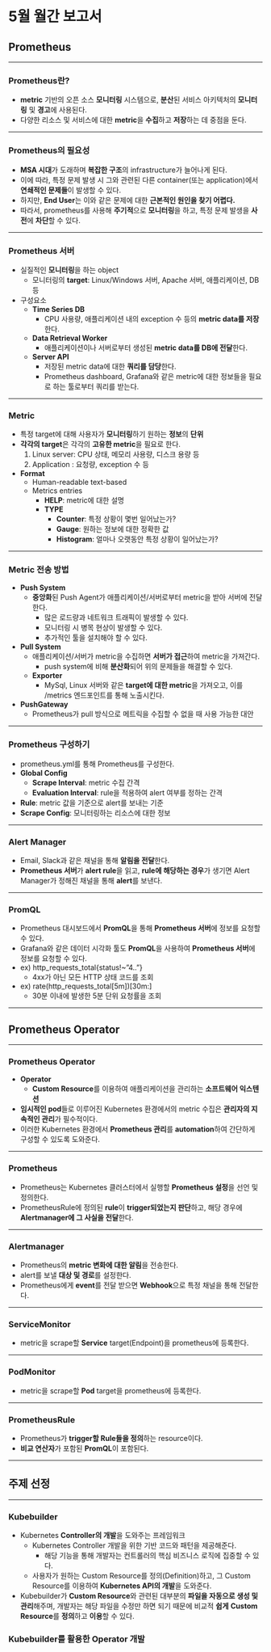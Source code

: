 # 5월 월간 보고서


## Prometheus

---

### Prometheus란?

- **metric** 기반의 오픈 소스 **모니터링** 시스템으로, **분산**된 서비스 아키텍처의 **모니터링** 및 **경고**에 사용된다.
- 다양한 리소스 및 서비스에 대한 **metric**을 **수집**하고 **저장**하는 데 중점을 둔다.

---

### Prometheus의 필요성

- **MSA 시대**가 도래하며 **복잡한 구조**의 infrastructure가 늘어나게 된다.
- 이에 따라, 특정 문제 발생 시 그와 관련된 다른 container(또는 application)에서 **연쇄적인 문제들**이 발생할 수 있다.
- 하지만, **End User**는 이와 같은 문제에 대한 **근본적인 원인을 찾기 어렵다.**
- 따라서, prometheus를 사용해 **주기적**으로 **모니터링**을 하고, 특정 문제 발생을 **사전**에 **차단**할 수 있다.

---

### Prometheus 서버

- 실질적인 **모니터링**을 하는 object
    - 모니터링의 **target**: Linux/Windows 서버, Apache 서버, 애플리케이션, DB 등
- 구성요소
    - **Time Series DB**
        - CPU 사용량, 애플리케이션 내의 exception 수 등의 **metric data를 저장**한다.
    - **Data Retrieval Worker**
        - 애플리케이션이나 서버로부터 생성된 **metric data를 DB에 전달**한다.
    - **Server API**
        - 저장된 metric data에 대한 **쿼리를 담당**한다.
        - Prometheus dashboard, Grafana와 같은 metric에 대한 정보들을 필요로 하는 툴로부터 쿼리를 받는다.

---

### Metric

- 특정 target에 대해 사용자가 **모니터링**하기 원하는 **정보**의 **단위**
- **각각의 target**은 각각의 **고유한 metric**을 필요로 한다.
    1.  Linux server: CPU 상태, 메모리 사용량, 디스크 용량 등
    2. Application : 요청량, exception 수 등
- **Format**
    - Human-readable text-based
    - Metrics entries
        - **HELP**: metric에 대한 설명
        - **TYPE**
            - **Counter**: 특정 상황이 몇번 일어났는가?
            - **Gauge**: 원하는 정보에 대한 정확한 값
            - **Histogram**: 얼마나 오랫동안 특정 상황이 일어났는가?

---

### Metric 전송 방법

- **Push System**
    - **중앙화**된 Push Agent가 애플리케이션/서버로부터 metric을 받아 서버에 전달한다.
        - 많은 로드량과 네트워크 트래픽이 발생할 수 있다.
        - 모니터링 시 병목 현상이 발생할 수 있다.
        - 추가적인 툴을 설치해야 할 수 있다.
- **Pull System**
    - 애플리케이션/서버가 metric을 수집하면 **서버가 접근**하여 metric을 가져간다.
        - push system에 비해 **분산화**되어 위의 문제들을 해결할 수 있다.
    - **Exporter**
        - MySql, Linux 서버와 같은 **target에 대한 metric**을 가져오고, 이를 /metrics 엔드포인트를 통해 노출시킨다.
- **PushGateway**
    - Prometheus가 pull 방식으로 메트릭을 수집할 수 없을 때 사용 가능한 대안

---

### Prometheus 구성하기

- prometheus.yml를 통해 Prometheus를 구성한다.
- **Global Config**
    - **Scrape Interval**: metric 수집 간격
    - **Evaluation Interval**: rule을 적용하여 alert 여부를 정하는 간격
- **Rule**: metric 값을 기준으로 alert를 보내는 기준
- **Scrape Config**: 모니터링하는 리소스에 대한 정보

---

### Alert Manager

- Email, Slack과 같은 채널을 통해 **알림을 전달**한다.
- **Prometheus 서버**가 **alert rule**을 읽고, **rule에 해당하는 경우**가 생기면 Alert Manager가 정해진 채널을 통해 **alert**를 보낸다.

---

### PromQL

- Prometheus 대시보드에서 **PromQL**을 통해 **Prometheus 서버**에 정보를 요청할 수 있다.
- Grafana와 같은 데이터 시각화 툴도 **PromQL**을 사용하여 **Prometheus 서버**에 정보를 요청할 수 있다.
- ex) http_requests_total{status!~”4..”}
    - 4xx가 아닌 모든 HTTP 상태 코드를 조회
- ex) rate(http_requests_total[5m])[30m:]
    - 30분 이내에 발생한 5분 단위 요청률을 조회

---

## Prometheus Operator

---

### Prometheus Operator

- **Operator**
    - **Custom Resource**를 이용하여 애플리케이션을 관리하는 **소프트웨어 익스텐션**
- **임시적인 pod**들로 이루어진 Kubernetes 환경에서의 metric 수집은 **관리자의 지속적인 관리**가 필수적이다.
- 이러한 Kubernetes 환경에서 **Prometheus 관리**를 **automation**하여 간단하게 구성할 수 있도록 도와준다.

---

### Prometheus

- Prometheus는 Kubernetes 클러스터에서 실행할 **Prometheus 설정**을 선언 및 정의한다.
- PrometheusRule에 정의된 **rule**이 **trigger되었는지 판단**하고, 해당 경우에 **Alertmanager에 그 사실을 전달**한다.

---

### Alertmanager

- Prometheus의 **metric 변화에 대한 알림**을 전송한다.
- alert를 보낼 **대상 및 경로**를 설정한다.
- Prometheus에게 **event**를 전달 받으면 **Webhook**으로 특정 채널을 통해 전달한다.

---

### ServiceMonitor

- metric을 scrape할 **Service** target(Endpoint)을 prometheus에 등록한다.

---

### PodMonitor

- metric을 scrape할 **Pod** target을 prometheus에 등록한다.

---

### PrometheusRule

- Prometheus가 **trigger할 Rule들을 정의**하는 resource이다.
- **비교 연산자**가 포함된 **PromQL**이 포함된다.

---

## 주제 선정

---

### Kubebuilder

- Kubernetes **Controller의 개발**을 도와주는 프레임워크
    - Kubernetes Controller 개발을 위한 기반 코드와 패턴을 제공해준다.
        - 해당 기능을 통해 개발자는 컨트롤러의 핵심 비즈니스 로직에 집중할 수 있다.
    - 사용자가 원하는 Custom Resource를 정의(Definition)하고, 그 Custom Resource를 이용하여 **Kubernetes API의 개발**을 도와준다.
- Kubebuilder가 **Custom Resource**와 관련된 대부분의 **파일을 자동으로 생성 및 관리**해주며, 개발자는 해당 파일을 수정만 하면 되기 때문에 비교적 **쉽게** **Custom Resource**를 **정의**하고 **이용**할 수 있다.

### Kubebuilder를 활용한 Operator 개발